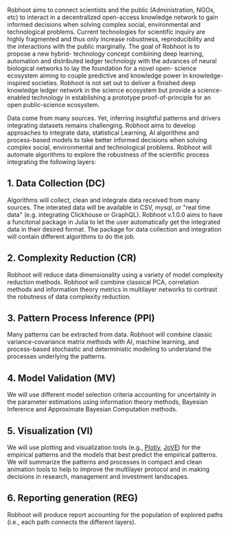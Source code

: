 Robhoot aims to connect scientists and the public (Administration, NGOs, etc) to interact in a decentralized open-access
knowledge network to gain informed decisions when solving complex social, environmental and technological problems. Current technologies for scientific inquiry are highly
fragmented and thus only increase robustness, reproducibility and the interactions with the public marginally. The goal of Robhoot is to propose a new hybrid-
technology concept combining deep learning, automation and distributed ledger technology with the advances of neural biological networks to lay the foundation for a novel open-
science ecosystem aiming to couple predictive and knowledge power in knowledge-inspired societies. Robhoot is not set out to deliver a finished deep knowledge ledger
network in the science ecosystem but provide a science-enabled technology in establishing a prototype proof-of-principle for an open public-science ecosystem.

Data come from many sources. Yet, inferring insightful patterns and drivers integrating datasets remains challenging. 
Robhoot aims to develop approaches to integrate data, statistical Learning, AI algorithms and process-based models to take better informed decisions when solving complex social, environmental and technological problems. Robhoot will automate algorithms to explore the robustness of the scientific process integrating the following layers:


## 1. Data Collection (DC)

Algorithms will collect, clean and integrate data received from many sources. The interated data will be available in CSV, mysql, or "real time data" (e.g. integrating Clickhouse or GraphQL). Robhoot v.1.0.0 aims to have a funcitonal package in Julia to let the user automatically get the integrated data in their desired format. The package for data collection and integration will contain different algorithms to do the job.

## 2. Complexity Reduction (CR)

Robhoot will reduce data dimensionality using a variety of model complexity reduction methods. Robhoot will combine classical PCA, correlation methods and information theory metrics in multilayer networks to contrast the robutness of data complexity reduction.

## 3. Pattern Process Inference (PPI)

Many patterns can be extracted from data. Robhoot will combine classic variance-covariance matrix methods with AI, machine learning, and process-based stochastic and deterministic modeling to understand the processes underlying the patterns.

## 4. Model Validation (MV)

We will use different model selection criteria accounting for uncertainty in the parameter estimations using information theory methods, Bayesian Inference and Approximate Bayesian Computation methods. 

## 5. Visualization (VI)

We will use plotting and visualization tools (e.g., [Plotly](https://plot.ly/), [JoVE](https://www.jove.com/visualize)) for the empirical patterns and the models that best predict the empirical patterns. We will summarize the patterns and processes in compact and clean animation tools to help to improve the multilayer protocol and in making decisions in research, management and investment landscapes.

## 6. Reporting generation (REG)

Robhoot will produce report accounting for the population of explored paths (i.e., each path connects the different layers).  
